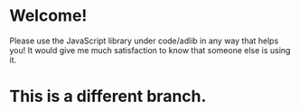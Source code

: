 # Welcome!

Please use the JavaScript library under code/adlib in any way that helps you! It would give me much satisfaction to know that someone else is using it. 

# This is a different branch.